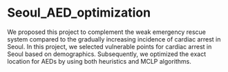 # Seoul_AED_optimization

We proposed this project to complement the weak emergency rescue system compared to the gradually increasing incidence of cardiac arrest in Seoul. 
In this project, we selected vulnerable points for cardiac arrest in Seoul based on demographics. 
Subsequently, we optimized the exact location for AEDs by using both heuristics and MCLP algorithms.

